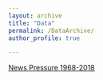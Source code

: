 ```yaml
---
layout: archive
title: "Data"
permalink: /DataArchive/
author_profile: true

---
```



[News Pressure 1968-2018](https://davidstro.github.io/David-Stromberg/files/newspressure_1968_2018.dta)
